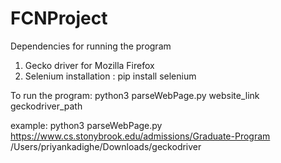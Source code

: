 # FCNProject

Dependencies for running the program
1. Gecko driver for Mozilla Firefox
2. Selenium installation : pip install selenium

To run the program:
python3 parseWebPage.py website_link geckodriver_path

example:
python3 parseWebPage.py https://www.cs.stonybrook.edu/admissions/Graduate-Program /Users/priyankadighe/Downloads/geckodriver


